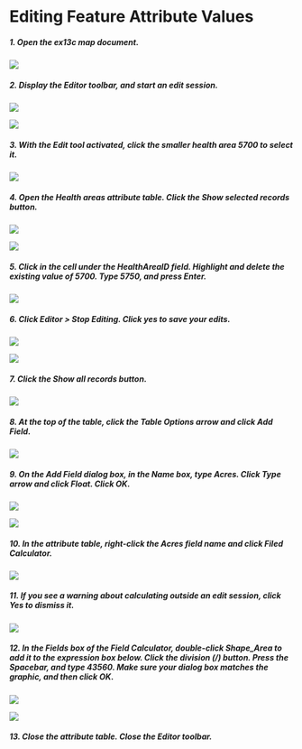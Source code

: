 # Editing Feature Attribute Values

##### 1. Open the ex13c map document.

![](./img/ArcGis-13c-01.png)

##### 2. Display the Editor toolbar, and start an edit session.

![](./img/ArcGis-13c-02-1.png)

![](./img/ArcGis-13c-02-2.png)

##### 3. With the Edit tool activated, click the smaller health area 5700 to select it.

![](./img/ArcGis-13c-03.png)

##### 4. Open the Health areas attribute table. Click the Show selected records button.

![](./img/ArcGis-13c-04-1.png)

![](./img/ArcGis-13c-04-2.png)

##### 5. Click in the cell under the HealthAreaID field. Highlight and delete the existing value of 5700. Type 5750, and press Enter.

![](./img/ArcGis-13c-05.png)

##### 6. Click Editor > Stop Editing. Click yes to save your edits. 

![](./img/ArcGis-13c-06-1.png)

![](./img/ArcGis-13c-06-2.png)

##### 7. Click the Show all records button.

![](./img/ArcGis-13c-07.png)

##### 8. At the top of the table, click the Table Options arrow and click Add Field.

![](./img/ArcGis-13c-08.png)

##### 9. On the Add Field dialog box, in the Name box, type Acres. Click Type arrow and click Float. Click OK.

![](./img/ArcGis-13c-09-1.png)

![](./img/ArcGis-13c-09-2.png)

##### 10. In the attribute table, right-click the Acres field name and click Filed Calculator.

![](./img/ArcGis-13c-10.png)

##### 11. If you see a warning about calculating outside an edit session, click Yes to dismiss it. 

![](./img/ArcGis-13c-11.png)

##### 12. In the Fields box of the Field Calculator, double-click Shape_Area to add it to the expression box below. Click the division (/) button. Press the Spacebar, and type 43560. Make sure your dialog box matches the graphic, and then click OK.

![](./img/ArcGis-13c-12-1.png)

![](./img/ArcGis-13c-12-2.png)

##### 13. Close the attribute table. Close the Editor toolbar.







